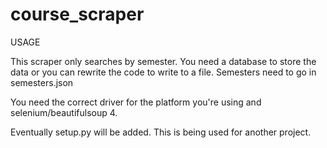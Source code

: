 # course_scraper
USAGE

This scraper only searches by semester. You need a database to store the data or you can rewrite the code to write to a file. 
Semesters need to go in semesters.json

You need the correct driver for the platform you're using and selenium/beautifulsoup 4. 

Eventually setup.py will be added. This is being used for another project.
